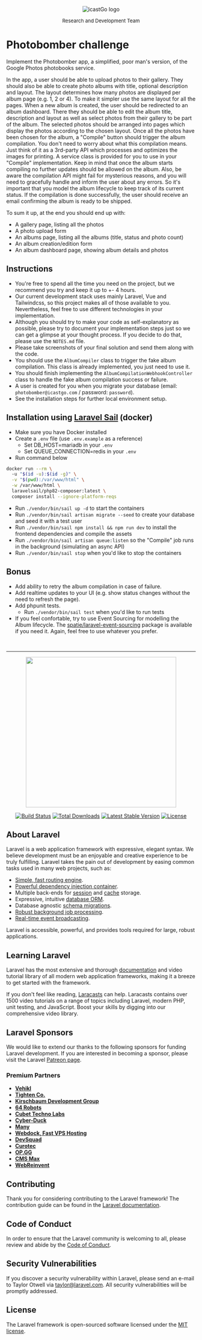 <p align="center"><img src="https://webcasting.digicast.ca/hubfs/Assets-Do-Not-Remove/C02%20-%20Footer/logo-icastgo-footer.png" alt="icastGo logo"></p>
<p align="center">
<font size="2">Research and Development Team</font>
</p>

# Photobomber challenge

Implement the Photobomber app, a simplified, poor man's version, of the Google Photos photobooks service.

In the app, a user should be able to upload photos to their gallery.
They should also be able to create photo albums with title, optional description and layout.
The layout determines how many photos are displayed per album page (e.g. 1, 2 or 4). To make it simpler use the same layout for all the pages.
When a new album is created, the user should be redirected to an album dashboard. There they should be able to edit the album title, description and layout as well as select photos from their gallery to be part of the album. The selected photos should be arranged into pages which display the photos according to the chosen layout.
Once all the photos have been chosen for the album, a "Compile" button should trigger the album compilation.
You don't need to worry about what this compilation means. Just think of it as a 3rd-party API which processes and optimizes the images for printing. A service class is provided for you to use in your "Compile" implementation.
Keep in mind that once the album starts compiling no further updates should be allowed on the album.
Also, be aware the compilation API might fail for mysterious reasons, and you will need to gracefully handle and inform the user about any errors.
So it's important that you model the album lifecycle to keep track of its current status.
If the compilation is done successfully, the user should receive an email confirming the album is ready to be shipped.

To sum it up, at the end you should end up with:

- A gallery page, listing all the photos
- A photo upload form
- An albums page, listing all the albums (title, status and photo count)
- An album creation/edition form
- An album dashboard page, showing album details and photos

## Instructions

- You're free to spend all the time you need on the project, but we recommend you try and keep it up to +- 4 hours.
- Our current development stack uses mainly Laravel, Vue and Tailwindcss, so this project makes all of those available to you. Nevertheless, feel free to use different technologies in your implementation.
- Although you should try to make your code as self-explanatory as possible, please try to document your implementation steps just so we can get a glimpse at your thought process. If you decide to do that, please use the `NOTES.md` file.
- Please take screenshots of your final solution and send them along with the code.
- You should use the `AlbumCompiler` class to trigger the fake album compilation. This class is already implemented, you just need to use it.
- You should finish implementing the `AlbumCompilationWebhookController` class to handle the fake album compilation success or failure.
- A user is created for you when you migrate your database (email: `photobomber@icastgo.com` / password: `password`).
- See the installation steps for further local environment setup.

## Installation using [Laravel Sail](https://laravel.com/docs/10.x/sail#introduction) (docker)

- Make sure you have Docker installed
- Create a `.env` file (use `.env.example` as a reference)
  - Set DB_HOST=mariadb in your `.env`
  - Set QUEUE_CONNECTION=redis in your `.env`
- Run command below
```sh
docker run --rm \                                                                                                                                         ~/Sites/digicast/photobomber-rafael
  -u "$(id -u):$(id -g)" \
  -v "$(pwd):/var/www/html" \
  -w /var/www/html \
  laravelsail/php82-composer:latest \
  composer install --ignore-platform-reqs
```
- Run `./vendor/bin/sail up -d` to start the containers
- Run `./vendor/bin/sail artisan migrate --seed` to create your database and seed it with a test user
- Run `./vendor/bin/sail npm install && npm run dev` to install the frontend dependencies and compile the assets
- Run `./vendor/bin/sail artisan queue:listen` so the "Compile" job runs in the background (simulating an async API)
- Run `./vendor/bin/sail stop` when you'd like to stop the containers

## Bonus

- Add ability to retry the album compilation in case of failure.
- Add realtime updates to your UI (e.g. show status changes without the need to refresh the page).
- Add phpunit tests.
  - Run `./vendor/bin/sail test` when you'd like to run tests
- If you feel confortable, try to use Event Sourcing for modelling the Album lifecycle. The [spatie/laravel-event-sourcing](https://spatie.be/docs/laravel-event-sourcing/v4/introduction) package is available if you need it. Again, feel free to use whatever you prefer.

<br>

---

<p align="center"><a href="https://laravel.com" target="_blank"><img src="https://raw.githubusercontent.com/laravel/art/master/logo-lockup/5%20SVG/2%20CMYK/1%20Full%20Color/laravel-logolockup-cmyk-red.svg" width="400"></a></p>

<p align="center">
<a href="https://travis-ci.org/laravel/framework"><img src="https://travis-ci.org/laravel/framework.svg" alt="Build Status"></a>
<a href="https://packagist.org/packages/laravel/framework"><img src="https://img.shields.io/packagist/dt/laravel/framework" alt="Total Downloads"></a>
<a href="https://packagist.org/packages/laravel/framework"><img src="https://img.shields.io/packagist/v/laravel/framework" alt="Latest Stable Version"></a>
<a href="https://packagist.org/packages/laravel/framework"><img src="https://img.shields.io/packagist/l/laravel/framework" alt="License"></a>
</p>

## About Laravel

Laravel is a web application framework with expressive, elegant syntax. We believe development must be an enjoyable and creative experience to be truly fulfilling. Laravel takes the pain out of development by easing common tasks used in many web projects, such as:

- [Simple, fast routing engine](https://laravel.com/docs/routing).
- [Powerful dependency injection container](https://laravel.com/docs/container).
- Multiple back-ends for [session](https://laravel.com/docs/session) and [cache](https://laravel.com/docs/cache) storage.
- Expressive, intuitive [database ORM](https://laravel.com/docs/eloquent).
- Database agnostic [schema migrations](https://laravel.com/docs/migrations).
- [Robust background job processing](https://laravel.com/docs/queues).
- [Real-time event broadcasting](https://laravel.com/docs/broadcasting).

Laravel is accessible, powerful, and provides tools required for large, robust applications.

## Learning Laravel

Laravel has the most extensive and thorough [documentation](https://laravel.com/docs) and video tutorial library of all modern web application frameworks, making it a breeze to get started with the framework.

If you don't feel like reading, [Laracasts](https://laracasts.com) can help. Laracasts contains over 1500 video tutorials on a range of topics including Laravel, modern PHP, unit testing, and JavaScript. Boost your skills by digging into our comprehensive video library.

## Laravel Sponsors

We would like to extend our thanks to the following sponsors for funding Laravel development. If you are interested in becoming a sponsor, please visit the Laravel [Patreon page](https://patreon.com/taylorotwell).

### Premium Partners

- **[Vehikl](https://vehikl.com/)**
- **[Tighten Co.](https://tighten.co)**
- **[Kirschbaum Development Group](https://kirschbaumdevelopment.com)**
- **[64 Robots](https://64robots.com)**
- **[Cubet Techno Labs](https://cubettech.com)**
- **[Cyber-Duck](https://cyber-duck.co.uk)**
- **[Many](https://www.many.co.uk)**
- **[Webdock, Fast VPS Hosting](https://www.webdock.io/en)**
- **[DevSquad](https://devsquad.com)**
- **[Curotec](https://www.curotec.com/services/technologies/laravel/)**
- **[OP.GG](https://op.gg)**
- **[CMS Max](https://www.cmsmax.com/)**
- **[WebReinvent](https://webreinvent.com/?utm_source=laravel&utm_medium=github&utm_campaign=patreon-sponsors)**

## Contributing

Thank you for considering contributing to the Laravel framework! The contribution guide can be found in the [Laravel documentation](https://laravel.com/docs/contributions).

## Code of Conduct

In order to ensure that the Laravel community is welcoming to all, please review and abide by the [Code of Conduct](https://laravel.com/docs/contributions#code-of-conduct).

## Security Vulnerabilities

If you discover a security vulnerability within Laravel, please send an e-mail to Taylor Otwell via [taylor@laravel.com](mailto:taylor@laravel.com). All security vulnerabilities will be promptly addressed.

## License

The Laravel framework is open-sourced software licensed under the [MIT license](https://opensource.org/licenses/MIT).
